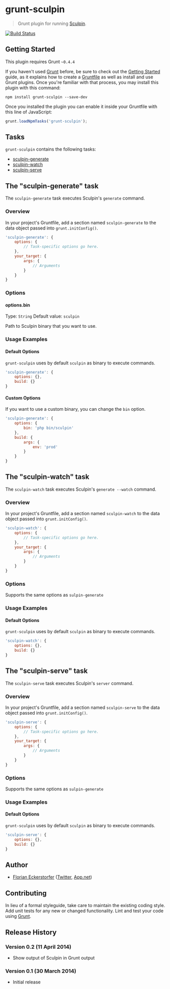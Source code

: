 # grunt-sculpin

> Grunt plugin for running [Sculpin](https://sculpin.io).

[![Build Status](https://travis-ci.org/florianeckerstorfer/grunt-sculpin.svg?branch=master)](https://travis-ci.org/florianeckerstorfer/grunt-sculpin)

## Getting Started
This plugin requires Grunt `~0.4.4`

If you haven't used [Grunt](http://gruntjs.com/) before, be sure to check out the [Getting Started](http://gruntjs.com/getting-started) guide, as it explains how to create a [Gruntfile](http://gruntjs.com/sample-gruntfile) as well as install and use Grunt plugins. Once you're familiar with that process, you may install this plugin with this command:

```shell
npm install grunt-sculpin --save-dev
```

Once you installed the plugin you can enable it inside your Gruntfile with this line of JavaScript:

```js
grunt.loadNpmTasks('grunt-sculpin');
```

## Tasks

`grunt-sculpin` contains the following tasks:

- [sculpin-generate](#the-sculpin-generate-task)
- [sculpin-watch](#the-sculpin-watch-task)
- [sculpin-serve](#the-sculpin-serve-task)

## The "sculpin-generate" task

The `sculpin-generate` task executes Sculpin's `generate` command.

### Overview
In your project's Gruntfile, add a section named `sculpin-generate` to the data object passed into `grunt.initConfig()`.

```js
'sculpin-generate': {
    options: {
        // Task-specific options go here.
    },
    your_target: {
        args: {
            // Arguments
        }
    }
}
```

### Options

#### options.bin
Type: `String`
Default value: `sculpin`

Path to Sculpin binary that you want to use.

### Usage Examples

#### Default Options
`grunt-sculpin` uses by default `sculpin` as binary to execute commands.

```js
'sculpin-generate': {
    options: {},
    build: {}
}
```

#### Custom Options
If you want to use a custom binary, you can change the `bin` option.

```js
'sculpin-generate': {
    options: {
        bin: 'php bin/sculpin'
    },
    build: {
        args: {
            env: 'prod'
        }
    }
}
```

## The "sculpin-watch" task

The `sculpin-watch` task executes Sculpin's `generate --watch` command.

### Overview
In your project's Gruntfile, add a section named `sculpin-watch` to the data object passed into `grunt.initConfig()`.

```js
'sculpin-watch': {
    options: {
        // Task-specific options go here.
    },
    your_target: {
        args: {
            // Arguments
        }
    }
}
```

### Options

Supports the same options as `sulpin-generate`

### Usage Examples

#### Default Options
`grunt-sculpin` uses by default `sculpin` as binary to execute commands.

```js
'sculpin-watch': {
    options: {},
    build: {}
}
```

## The "sculpin-serve" task

The `sculpin-serve` task executes Sculpin's `server` command.

### Overview
In your project's Gruntfile, add a section named `sculpin-serve` to the data object passed into `grunt.initConfig()`.

```js
'sculpin-serve': {
    options: {
        // Task-specific options go here.
    },
    your_target: {
        args: {
            // Arguments
        }
    }
}
```

### Options

Supports the same options as `sulpin-generate`

### Usage Examples

#### Default Options
`grunt-sculpin` uses by default `sculpin` as binary to execute commands.

```js
'sculpin-serve': {
    options: {},
    build: {}
}
```


## Author
- [Florian Eckerstorfer](http://florian.ec) ([Twitter](http://twitter.com/Florian_), [App.net](http://app.net/florian))

## Contributing
In lieu of a formal styleguide, take care to maintain the existing coding style. Add unit tests for any new or changed functionality. Lint and test your code using [Grunt](http://gruntjs.com/).

## Release History

### Version 0.2 (11 April 2014)

- Show output of Sculpin in Grunt output

### Version 0.1 (30 March 2014)

- Initial release
